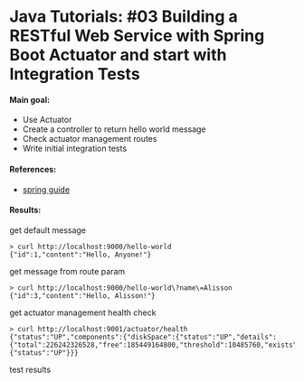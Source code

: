 # Java Tutorials: #03 Building a RESTful Web Service with Spring Boot Actuator and start with Integration Tests
#### Main goal:

- Use Actuator
- Create a controller to return hello world message
- Check actuator management routes
- Write initial integration tests

#### References:

- [spring guide](https://spring.io/guides/gs/actuator-service/)

#### Results:
get default message
```shell script
> curl http://localhost:9000/hello-world
{"id":1,"content":"Hello, Anyone!"}
```
get message from route param
```shell script
> curl http://localhost:9000/hello-world\?name\=Alisson
{"id":3,"content":"Hello, Alisson!"}
```

get actuator management health check
```shell script
> curl http://localhost:9001/actuator/health
{"status":"UP","components":{"diskSpace":{"status":"UP","details":{"total":226242326528,"free":185449164800,"threshold":10485760,"exists":true}},"ping":{"status":"UP"}}}
```

test results
